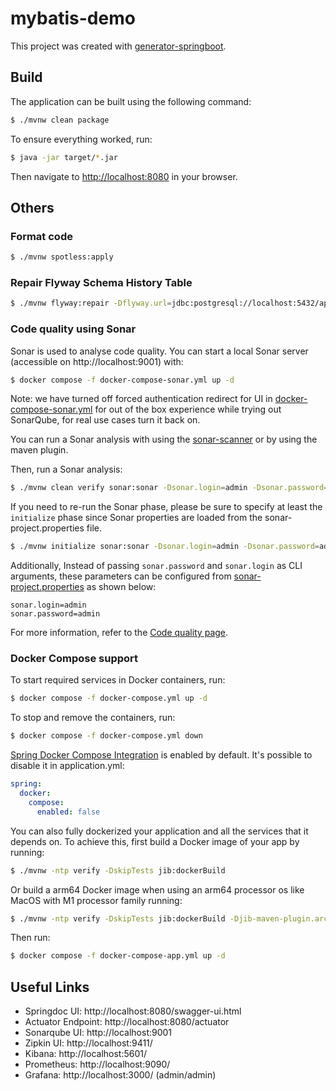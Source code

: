 # mybatis-demo

This project was created with [generator-springboot](https://github.com/chensoul/generator-springboot/).

## Build

The application can be built using the following command:

```bash
$ ./mvnw clean package
```

To ensure everything worked, run:

```bash
$ java -jar target/*.jar
```

Then navigate to [http://localhost:8080](http://localhost:8080) in your browser.

## Others

### Format code

```bash
$ ./mvnw spotless:apply
```

### Repair Flyway Schema History Table

```bash
$ ./mvnw flyway:repair -Dflyway.url=jdbc:postgresql://localhost:5432/appdb -Dflyway.user=appuser -Dflyway.password=secret
```

### Code quality using Sonar

Sonar is used to analyse code quality. You can start a local Sonar server (accessible on http://localhost:9001) with:

```bash
$ docker compose -f docker-compose-sonar.yml up -d
```

Note: we have turned off forced authentication redirect for UI in [docker-compose-sonar.yml](docker-compose-sonar.yml)
for out of the box experience while trying out SonarQube, for real use cases turn it back on.

You can run a Sonar analysis with using
the [sonar-scanner](https://docs.sonarqube.org/display/SCAN/Analyzing+with+SonarQube+Scanner) or by using the maven
plugin.

Then, run a Sonar analysis:

```bash
$ ./mvnw clean verify sonar:sonar -Dsonar.login=admin -Dsonar.password=admin
```

If you need to re-run the Sonar phase, please be sure to specify at least the `initialize` phase since Sonar properties are loaded from the sonar-project.properties file.

```bash
$ ./mvnw initialize sonar:sonar -Dsonar.login=admin -Dsonar.password=admin
```

Additionally, Instead of passing `sonar.password` and `sonar.login` as CLI arguments, these parameters can be configured
from [sonar-project.properties](sonar-project.properties) as shown below:

```
sonar.login=admin
sonar.password=admin
```

For more information, refer to
the [Code quality page](https://www.jhipster.tech/documentation-archive/v8.7.3/code-quality/).

### Docker Compose support

To start required services in Docker containers, run:

```bash
$ docker compose -f docker-compose.yml up -d
```

To stop and remove the containers, run:

```bash
$ docker compose -f docker-compose.yml down
```

[Spring Docker Compose Integration](https://docs.spring.io/spring-boot/reference/features/dev-services.html) is enabled
by default. It's possible to disable it in application.yml:

```yaml
spring:
  docker:
    compose:
      enabled: false
```

You can also fully dockerized your application and all the services that it depends on.
To achieve this, first build a Docker image of your app by running:

```bash
$ ./mvnw -ntp verify -DskipTests jib:dockerBuild
```

Or build a arm64 Docker image when using an arm64 processor os like MacOS with M1 processor family running:

```bash
$ ./mvnw -ntp verify -DskipTests jib:dockerBuild -Djib-maven-plugin.architecture=arm64
```

Then run:

```bash
$ docker compose -f docker-compose-app.yml up -d
```

## Useful Links

* Springdoc UI: http://localhost:8080/swagger-ui.html
* Actuator Endpoint: http://localhost:8080/actuator
* Sonarqube UI: http://localhost:9001
* Zipkin UI: http://localhost:9411/
* Kibana: http://localhost:5601/
* Prometheus: http://localhost:9090/
* Grafana: http://localhost:3000/ (admin/admin)
